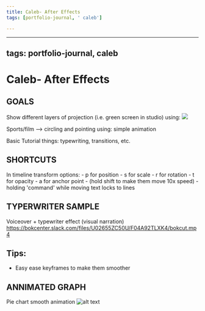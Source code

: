 ```yaml
---
title: Caleb- After Effects
tags: [portfolio-journal, ' caleb']

---
```


---
tags: portfolio-journal, caleb
---

# Caleb- After Effects

**GOALS**
-

Show different layers of projection (i.e. green screen in studio) using: ![](https://i.imgur.com/Bg06uAe.png)

Sports/film --> circling and pointing using: simple animation

Basic Tutorial things: typewriting, transitions, etc. 

**SHORTCUTS**
-

In timeline transform options:
    - p for position
    - s for scale
    - r for rotation
    - t for opacity
    - a for anchor point
    - (hold shift to make them move 10x speed)
    - holding 'command' while moving text locks to lines
    
    
TYPERWRITER SAMPLE
-
Voiceover + typewriter effect (visual narration)
    https://bokcenter.slack.com/files/U02655ZC50U/F04A92TLXK4/bokcut.mp4 
    
Tips:
-
- Easy ease keyframes to make them smoother

ANNIMATED GRAPH
-
Pie chart smooth animation
![alt text](https://files.slack.com/files-pri/T0HTW3H0V-F04CAK4B484/donut_graph_animated_1_360.gif?pub_secret=038767407d)









